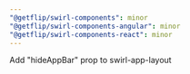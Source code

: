 ```yaml
---
"@getflip/swirl-components": minor
"@getflip/swirl-components-angular": minor
"@getflip/swirl-components-react": minor
---
```


Add "hideAppBar" prop to swirl-app-layout

